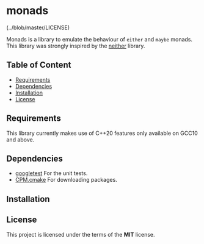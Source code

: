 # monads

(../blob/master/LICENSE)

Monads is a library to emulate the behaviour of `either` and `maybe` monads. This library was strongly inspired by the
[neither](https://github.com/LoopPerfect/neither) library.

## Table of Content
* [Requirements](#requirements)
* [Dependencies](#dependencies)
* [Installation](#installation)
* [License](#license)

## Requirements

This library currently makes use of C++20 features only available on GCC10 and above.

## Dependencies

* [googletest](https://github.com/google/googletest) For the unit tests.
* [CPM.cmake](https://github.com/TheLartians/CPM.cmake) For downloading packages.

## Installation



## License

This project is licensed under the terms of the **MIT** license.
